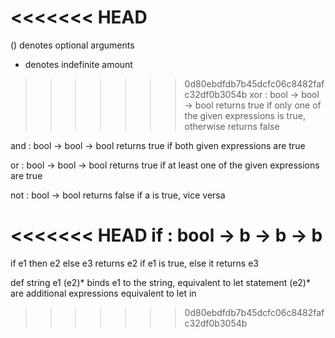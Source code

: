 <<<<<<< HEAD
=======
() denotes optional arguments
* denotes indefinite amount

>>>>>>> 0d80ebdfdb7b45dcfc06c8482fafc32df0b3054b
xor : bool -> bool -> bool
    returns true if only one of the given expressions is true, otherwise returns false

and : bool -> bool -> bool
    returns true if both given expressions are true

or : bool -> bool -> bool
    returns true if at least one of the given expressions are true

not : bool -> bool
    returns false if a is true, vice versa

<<<<<<< HEAD
if : bool -> b -> b -> b
=======
if e1 then e2 else e3
	returns e2 if e1 is true, else it returns e3

def string e1 (e2)*
	binds e1 to the string, equivalent to let statement
	(e2)* are additional expressions equivalent to let in

		
>>>>>>> 0d80ebdfdb7b45dcfc06c8482fafc32df0b3054b
